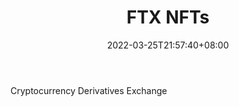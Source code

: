 ﻿---
weight: 
title: "FTX NFTs"
description: "Cryptocurrency Derivatives Exchange"
date: 2022-03-25T21:57:40+08:00
lastmod: 2022-03-25T16:45:40+08:00
draft: false
authors: ["Metabd"]
featuredImage: "154.png"
link: "https://ftx.com/nfts"
tags: ["FTX NFTs","交易所"]
categories: ["navigation"]
navigation: ["交易所"]
lightgallery: true
toc: true
pinned: false
recommend: false
recommend1: false
---
Cryptocurrency Derivatives Exchange
